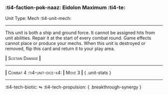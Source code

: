 ### :ti4-faction-pok-naaz: **Eidolon Maximum** :ti4-te:

Unit Type: Mech :ti4-unit-mech:

---

This unit is both a ship and ground force.
It cannot be assigned hits from unit abilities.
Repair it at the start of every combat round.
Game effects cannot place or produce your mechs.
When this unit is destroyed or removed, flip this card and return it to your play area.

__|__ <span style="font-variant:small-caps;">Sustain Damage</span> __|__

---

__|__ <span style="font-variant:small-caps;">Combat 4 :ti4-unit-dice-x4:</span> __|__ <span style="font-variant:small-caps;">Move 3</span> __|__
{ .unit-stats }

---

:ti4-tech-biotic: ⇋ :ti4-tech-propulsion:
{ .breakthrough-synergy }